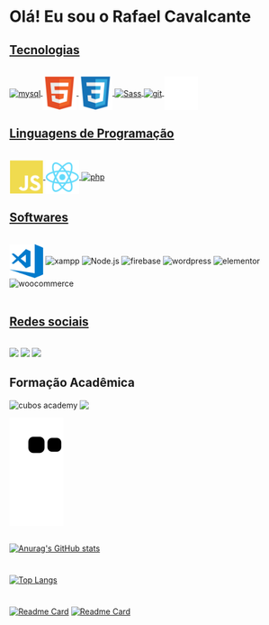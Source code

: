 # Olá! Eu sou o Rafael Cavalcante 
 <div>
  <a href="https://github.com/RafaelCava">
</div>

## Tecnologias
 
 <div style="display: inline_block"><br>
  <img align="center" alt="mysql" width="60" src="https://planet.mysql.com/images/planet-logo.svg" />
  <img align="center" alt="Rafa-HTML" width="60" src="https://raw.githubusercontent.com/devicons/devicon/master/icons/html5/html5-original.svg">
  <img align="center" alt="Rafa-CSS" width="60" src="https://raw.githubusercontent.com/devicons/devicon/master/icons/css3/css3-original.svg">
  <img align="center" width="60" alt="Sass" src="https://rawgit.com/sass/sass-site/master/source/assets/img/logos/logo.svg" /> 
  <img align="center" alt="git" width="60" src="https://www.vectorlogo.zone/logos/git-scm/git-scm-icon.svg"/>
  <img align="center" alt="GitHub" width="60" src="https://github.com/Aakarsh-B/trying-repos/blob/master/github.svg" />
 </div>
 
## Linguagens de Programação
 
<div style="display: inline_block"><br>
  <img align="center" alt="Rafa-Js" width="60" src="https://raw.githubusercontent.com/devicons/devicon/master/icons/javascript/javascript-plain.svg">
  <img align="center" alt="Rafa-React" width="60" src="https://raw.githubusercontent.com/devicons/devicon/master/icons/react/react-original.svg">
  <img align="center" alt="php" width="80" src="https://www.php.net//images/logos/new-php-logo.svg" />
</div>
 
## Softwares
 <div style="display: inline-block"><br>
  <img align="center" alt="Visual Studio Code" width="60" src="https://raw.githubusercontent.com/github/explore/80688e429a7d4ef2fca1e82350fe8e3517d3494d/topics/visual-studio-code/visual-studio-code.png" />
  <img align="center" alt="xampp" width="60" src="https://cdn.worldvectorlogo.com/logos/xampp.svg" />
  <img align="center" alt="Node.js" width="60" src="https://icon-library.com/images/node-js-icon/node-js-icon-11.jpg" />
  <img align="center" alt="firebase" width="60" src="https://cdn.icon-icons.com/icons2/691/PNG/512/google_firebase_icon-icons.com_61474.png" />
  <img align="center" alt="wordpress" width="60" src="https://d29fhpw069ctt2.cloudfront.net/icon/image/38759/preview.svg" />
  <img align="center" alt="elementor" width="60" src="https://cdn4.iconfinder.com/data/icons/logos-and-brands/512/109_Elementor_logo_logos-512.png" />
  <img align="center" alt="woocommerce" width="60" src="https://www.logolynx.com/images/logolynx/f7/f785bb835ec5f430b84f6f552b8bf1b6.png" />
 </div><br>
 <br>
 
## Redes sociais 
<div style="display: inline-block"><br> 
  <a href="https://instagram.com/faeldabike" target="_blank"><img src="https://img.shields.io/badge/-Instagram-%23E4405F?style=for-the-badge&logo=instagram&logoColor=white" target="_blank"></a>
  <a href = "mailto: jogosmaneiros.rafael@gmail.com" target="_blank"><img src="https://img.shields.io/badge/-Gmail-%23333?style=for-the-badge&logo=gmail&logoColor=white" target="_blank"></a>
  <a href="https://www.linkedin.com/in/rafael-cavalcante-148a54143/" target="_blank"><img src="https://img.shields.io/badge/-LinkedIn-%230077B5?style=for-the-badge&logo=linkedin&logoColor=white" target="_blank"></a>
 
## Formação Acadêmica
 <img align="center" width="80" src="https://cubos.io/marca-cubosacademy.4a9e1907.svg" alt="cubos academy" />
 <img align="center" width="120" src="https://cursos.dankicode.com/app/Views/public/images/danki_logo.png" />
 
  ![Snake animation](https://github.com/rafaballerini/rafaballerini/blob/output/github-contribution-grid-snake.svg)
 
</div>
 
 
 [![Anurag's GitHub stats](https://github-readme-stats.vercel.app/api?username=RafaelCava&show_icons=true&theme=synthwave)](https://github.com/anuraghazra/github-readme-stats)
 
#
 [![Top Langs](https://github-readme-stats.vercel.app/api/top-langs/?username=RafaelCava)](https://github.com/anuraghazra/github-readme-stats)
#
 [![Readme Card](https://github-readme-stats.vercel.app/api/pin/?username=RafaelCava&repo=landing_page&show_owner=true)](https://github.com/RafaelCava/landing_page)
 [![Readme Card](https://github-readme-stats.vercel.app/api/pin/?username=RafaelCava&repo=relogio_js&show_owner=true)](https://github.com/RafaelCava/relogio_js)

